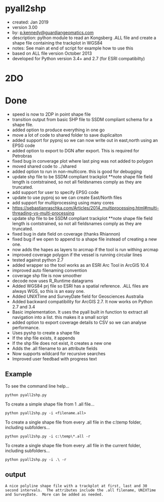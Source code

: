 pyall2shp
=====
* created:          Jan 2019
* version           3.00
* by:               p.kennedy@guardiangeomatics.com
* description:      python module to read an Kongsberg .ALL file and create a shape file containing the trackplot in WGS84
* notes:            See main at end of script for example how to use this
* based on ALL file version October 2013
* developed for Python version 3.4+ and 2.7 (for ESRI compatibilty)

2DO
===

Done
====
* speed is now to 2DP in point shape file
* transition output from basic SHP file to SSDM compliant schema for a shape file.
* added option to produce everything in one go
* move a lot of code to shared folder to save duplicaiton
* added support for pyproj so we can now write out in east,north using an EPSG code
* added option to export to DGN after export.  This is required for Petrobras
* fixed bug in converage plot where last ping was not added to polygon
* moved shared code to ../shared
* added option to run in non-multicore.  this is good for debugging
* update shp file to be SSDM compliant trackplot **note shape file field length is contstrained, so not all fieldsnames comply as they are truncated.
* add  support for user to specify EPSG code
* update to use pyproj so we can create East/North files
* add support for multiprocessing using many cores
* https://sebastianraschka.com/Articles/2014_multiprocessing.html#multi-threading-vs-multi-processing
* update shp file to be SSDM compliant trackplot **note shape file field length is contstrained, so not all fieldsnames comply as they are truncated.
* fixed bug in date field on coverage (thanks Rhiannon)
* fixed bug if we open to append to a shape file instead of creating a new one.
* now adds the hapes as layers to arcmap if the tool is run withing arcmap
* improved coverage polygon if the vessel is running circular lines
* tested against python 2.7
* added wrapper so the tool works as an ESRI Arc Tool in ArcGIS 10.4
* improved auto filenaming convention
* coverage shp file is now smoother
* decode now uses R_Runtime datagrams
* Added WGS84 prj file so ESRI has a spatial reference.  .ALL files are always WGS, so this is an easy one.
* Added UNIXTime and SurveyDate field for Geosciences Australia
* Added backward compatibility for ArcGIS 2.7. It now works on Python 2.7 and 3.4
* Basic implementation.  It uses the pyall built in function to extract all navigation into a list.  this makes it a small script
* added option to export coverage details to CSV so we can analyse performance.
* Uses pyshp to create a shape file
* If the shp file exists, it appends
* If the shp file does not exist, it creates a new one
* Adds the .all filename to an attribute fields
* Now supports wildcard for recursive searches
* Improved user feedbad with progress text

Example
-------

To see the command line help...
```
python pyall2shp.py
```
To create a simple shape file from 1 .all file...
```
python pyall2shp.py -i <filename.all>
```
To create a single shape file from every .all file in the c:\temp folder, including subfolders...
```
python pyall2shp.py -i c:\temp\*.all -r
```
To create a single shape file from every .all file in the current folder, including subfolders...
```
python pyall2shp.py -i .\ -r
```

output
------
```
A nice polyline shape file with a trackplot at first, last and 30 second intervals.  The attributes include the .all filename, UNIXTime and SurveyDate.  More can be added as needed.
```